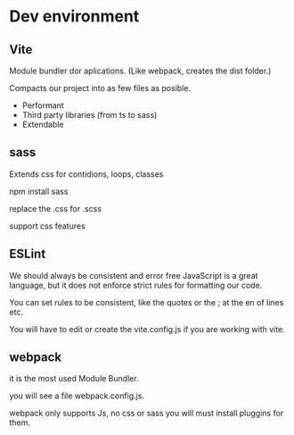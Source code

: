 # Dev environment

## Vite

Module bundler dor aplications. (Like webpack, creates the dist folder.)

Compacts our project into as few files as posible.

* Performant
* Third party libraries (from ts to sass)
* Extendable


## sass

Extends css for contidions, loops, classes

npm install sass

replace the .css for .scss

support css features

## ESLint

We should always be consistent and error free JavaScript is a great language, but it does not enforce  strict rules for formatting our code.

You can set rules to be consistent, like the quotes or the ; at the en of lines etc.

You will have to edit or create the vite.config.js if you are working with vite.

## webpack

it is the most used Module Bundler.

you will see a file webpack.config.js.

webpack only supports Js, no css or sass you will must install pluggins for them.